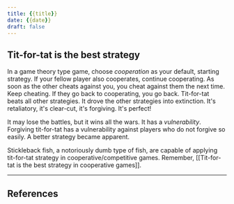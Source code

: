 ```yaml
---
title: {{title}}
date: {{date}}
draft: false
---
```

## Tit-for-tat is the best strategy
In a game theory type game, choose *cooperation* as your default, starting strategy. If your fellow player also cooperates, continue cooperating. As soon as the other cheats against you, you cheat against them the next time. Keep cheating. If they go back to cooperating, you go back. Tit-for-tat beats all other strategies. It drove the other strategies into extinction. It's retaliatory, it's clear-cut, it's forgiving. It's perfect!

It may lose the battles, but it wins all the wars. It has a *vulnerability*. Forgiving tit-for-tat has a vulnerability against players who do not forgive so easily. A better strategy became apparent.

Stickleback fish, a notoriously dumb type of fish, are capable of applying tit-for-tat strategy in cooperative/competitive games. Remember, [[Tit-for-tat is the best strategy in cooperative games]].

---
## References
